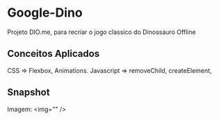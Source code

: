 # Google-Dino
Projeto DIO.me, para recriar o jogo classico do Dinossauro Offline
## Conceitos Aplicados
CSS => Flexbox, Animations. Javascript => removeChild, createElement,
## Snapshot
 Imagem: <img="" />
